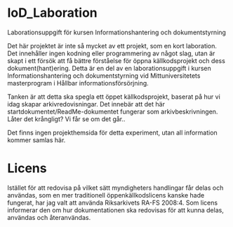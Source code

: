 # IoD_Laboration
Laborationsuppgift för kursen Informationshantering och dokumentstyrning

Det här projektet är inte så mycket av ett projekt, som en kort laboration. Det innehåller ingen kodning eller programmering av något slag, utan är skapt i ett försök att få bättre förståelse för öppna källkodsprojekt och dess dokument(hant)ering. Detta är en del av en laborationsuppgift i kursen Informationshantering och dokumentstyrning vid Mittuniversitetets masterprogram i Hållbar informationsförsörjning. 

Tanken är att detta ska spegla ett öppet källkodsprojekt, baserat på hur vi idag skapar arkivredovisningar. Det innebär att det här startdokumentet/ReadMe-dokumentet fungerar som arkivbeskrivningen. Låter det krångligt? Vi får se om det går..

Det finns ingen projekthemsida för detta experiment, utan all information kommer samlas här.

# Licens
Istället för att redovisa på vilket sätt myndigheters handlingar får delas och användas, som en mer traditionell öppenkällkodslicens kanske hade fungerat, har jag valt att använda Riksarkivets RA-FS 2008:4. Som licens informerar den om hur dokumentationen ska redovisas för att kunna delas, användas och återanvändas. 

